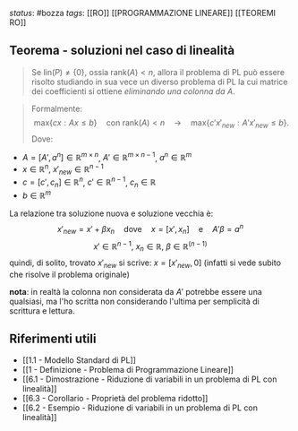 *status*: #bozza 
*tags*: [[RO]] [[PROGRAMMAZIONE LINEARE]] [[TEOREMI RO]]

## Teorema - soluzioni nel caso di linealità

> Se $\text{lin}(P) \neq \{0\}$, ossia $\text{rank}(A) < n$, allora il problema di PL può essere risolto studiando in sua vece un diverso problema di PL la cui matrice dei coefficienti si ottiene *eliminando una colonna da A*.

> Formalmente:
$$
\text{max}\{ cx : Ax \leq b \} \quad \text{con } \text{rank}(A) < n 
\quad \rightarrow \quad 
\text{max}\{ c'x'_{new} : A'x'_{new} \leq b \}.
$$
> Dove:

- $A = [A', a^n] \in \mathbb{R}^{m \times n}$,  $A' \in \mathbb{R}^{m \times n-1}$, $a^n \in \mathbb{R}^m$
- $x \in \mathbb{R}^n$, $x'_{new}\in \mathbb{R}^{n-1}$
- $c = [c', c_n] \in \mathbb{R}^n$,  $c' \in \mathbb{R}^{n-1}$, $c_n \in \mathbb{R}$
- $b \in \mathbb{R}^m$

La relazione tra soluzione nuova e soluzione vecchia è:
$$
x'_{new} = x' + \beta x_{n} \quad 
\text{dove} \quad x =[x',x_{n}] \quad
\text{e} \quad
A'\beta = a^n $$
$$
x' \in \mathbb{R}^{n-1},\ x_{n} \in \mathbb{R},\ \beta \in \mathbb{R}^{(n-1)}
$$
quindi, di solito, trovato $x'_{new}$ si scrive: $x=[x'_{new},0]$ (infatti si vede subito che risolve il problema originale)

**nota**: in realtà la colonna non considerata da $A'$ potrebbe essere una qualsiasi, ma l'ho scritta non considerando l'ultima per semplicità di scrittura e lettura.

## Riferimenti utili

* [[1.1 - Modello Standard di PL]]
* [[1 - Definizione - Problema di Programmazione Lineare]]
* [[6.1 - Dimostrazione - Riduzione di variabili in un problema di PL con linealità]]
* [[6.3 - Corollario - Proprietà del problema ridotto]]
* [[6.2 - Esempio - Riduzione di variabili in un problema di PL con linealità]]